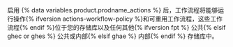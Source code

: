 启用 {% data variables.product.prodname_actions %} 后，工作流程将能够运行操作{% ifversion actions-workflow-policy %}和可重用工作流程，这些工作流程{% endif %}位于您的存储库以及任何其他{% ifversion fpt %} 公共{% elsif ghec or ghes %} 公共或内部{% elsif ghae %} 内部{% endif %} 存储库中。
